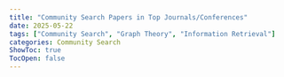 ```yaml
---
title: "Community Search Papers in Top Journals/Conferences"
date: 2025-05-22
tags: ["Community Search", "Graph Theory", "Information Retrieval"]
categories: Community Search
ShowToc: true
TocOpen: false
---
```


